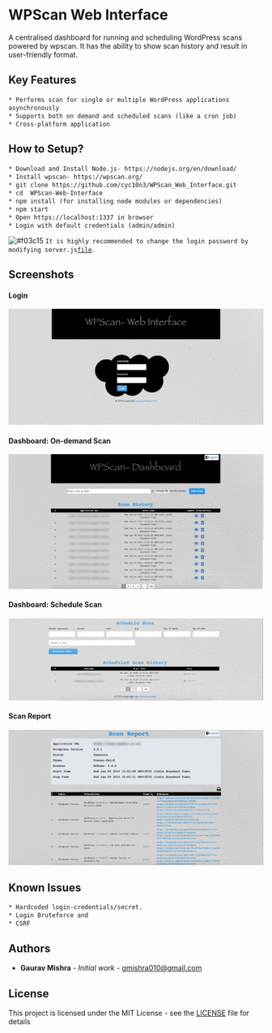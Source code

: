 # WPScan Web Interface
A centralised dashboard for running and scheduling WordPress scans powered by wpscan. It has the ability to show scan history and result in user-friendly format.

## Key Features

```
* Performs scan for single or multiple WordPress applications asynchronously
* Supports both on demand and scheduled scans (like a cron job)
* Cross-platform application
```

## How to Setup?

```
* Download and Install Node.js- https://nodejs.org/en/download/
* Install wpscan- https://wpscan.org/
* git clone https://github.com/cyc10n3/WPScan_Web_Interface.git
* cd  WPScan-Web-Interface
* npm install (for installing node modules or dependencies)
* npm start
* Open https://localhost:1337 in browser
* Login with default credentials (admin/admin)
```
![#f03c15](https://placehold.it/15/f03c15/000000?text=+) `It is highly recommended to change the login password by modifying server.js`[`file`](https://github.com/cyc10n3/WPScan_Web_Interface/blob/master/server.js#L93).

## Screenshots

#### Login
![Login](/static/screenshots/1.png?raw=true "Login")

#### Dashboard: On-demand Scan
![Dashboard: On-demand Scan](/static/screenshots/2.png?raw=true "Dashboard: On-demand Scan")

#### Dashboard: Schedule Scan
![Dashboard: Schedule Scan](/static/screenshots/3.png?raw=true "Dashboard: Schedule Scan")

#### Scan Report
![Scan Report](/static/screenshots/4.png?raw=true "Scan Report")

## Known Issues

```
* Hardcoded login-credentials/secret.
* Login Bruteforce and
* CSRF
```

## Authors

* **Gaurav Mishra** - *Initial work* - gmishra010@gmail.com

## License

This project is licensed under the MIT License - see the [LICENSE](LICENSE) file for details
